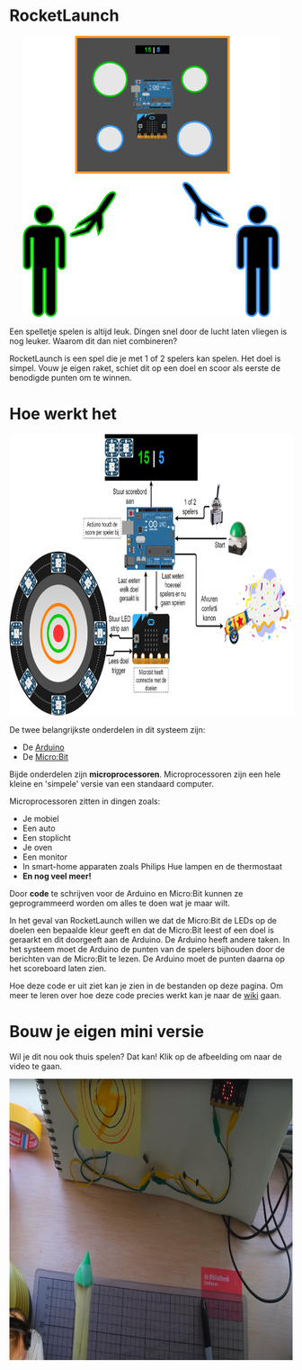 # RocketLaunch
<p align="center">
    <img src="./img/Bibliotheek_opening_illustratie.png" alt="Bibliotheek_opening_illustratie.png" height="500px"/>
</p>

Een spelletje spelen is altijd leuk. Dingen snel door de lucht laten vliegen is nog leuker. Waarom dit dan niet combineren?

RocketLaunch is een spel die je met 1 of 2 spelers kan spelen. Het doel is simpel. Vouw je eigen raket, schiet dit op een doel en scoor als eerste de benodigde punten om te winnen.

# Hoe werkt het
<p align="center">
    <img src="./img/Hardware_integratie.png" alt="Hardware_integratie.png" height="500px"/>
</p>

De twee belangrijkste onderdelen in dit systeem zijn:
- De [Arduino](https://www.arduino.cc/)
- De [Micro:Bit](https://microbit.org/)

Bijde onderdelen zijn **microprocessoren**. Microprocessoren zijn een hele kleine en 'simpele' versie van een standaard computer. 

Microprocessoren zitten in dingen zoals:
- Je mobiel
- Een auto
- Een stoplicht
- Je oven
- Een monitor
- In smart-home apparaten zoals Philips Hue lampen en de thermostaat
- **En nog veel meer!**

Door **code** te schrijven voor de Arduino en Micro:Bit kunnen ze geprogrammeerd worden om alles te doen wat je maar wilt. 

In het geval van RocketLaunch willen we dat de Micro:Bit de LEDs op de doelen een bepaalde kleur geeft en dat de Micro:Bit leest of een doel is geraarkt en dit doorgeeft aan de Arduino. De Arduino heeft andere taken. In het systeem moet de Arduino de punten van de spelers bijhouden door de berichten van de Micro:Bit te lezen. De Arduino moet de punten daarna op het scoreboard laten zien.

Hoe deze code er uit ziet kan je zien in de bestanden op deze pagina. Om meer te leren over hoe deze code precies werkt kan je naar de [wiki](https://gitlab.com/MakersClub040/rocketlaunch/-/wikis/home) gaan.

# Bouw je eigen mini versie
Wil je dit nou ook thuis spelen? Dat kan! Klik op de afbeelding om naar de video te gaan.

<a href="https://youtu.be/fMZb9fl21DU">
    <p align="center">
        <img src="./img/MiniRocketLaunchLivestream.png" alt="MiniRocketLaunchLivestream.png" height="500px">
    </p>
</a>


<!--- - [Google drive](https://drive.google.com/drive/folders/1y4lLs7OTMrHxcFS39k9iCg1lIVsyEbma?usp=sharing) --->

